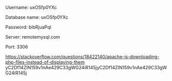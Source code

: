 Username: uxOSfp0YXc

Database name: uxOSfp0YXc

Password: bibRjuaPql

Server: remotemysql.com

Port: 3306

https://stackoverflow.com/questions/18422140/apache-is-downloading-php-files-instead-of-displaying-them
yC2Df14ZIN159v1nAe429C33gWG24iR145jyC2Df14ZIN159v1nAe429C33gWG24iR145j
